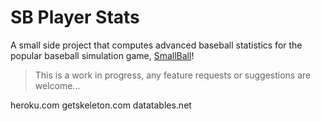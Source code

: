 # SB Player Stats

A small side project that computes advanced baseball statistics for the popular baseball simulation game, [SmallBall](http://smallball.com)!

> This is a work in progress, any feature requests or suggestions are welcome...

heroku.com
getskeleton.com
datatables.net